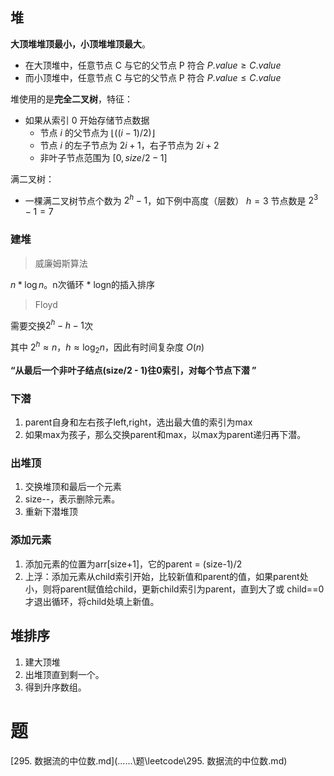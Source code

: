 ## 堆

**大顶堆堆顶最小，小顶堆堆顶最大**。
* 在大顶堆中，任意节点 C 与它的父节点 P 符合 $P.value \geq C.value$
* 而小顶堆中，任意节点 C 与它的父节点 P 符合 $P.value \leq C.value$

堆使用的是**完全二叉树**，特征：
* 如果从索引 0 开始存储节点数据
  * 节点 $i$ 的父节点为 $\lfloor((i-1)/2)\rfloor$
  * 节点 $i$ 的左子节点为 $2i+1$，右子节点为 $2i+2$
  * 非叶子节点范围为 $[0, size/2-1]$

满二叉树：
* 一棵满二叉树节点个数为 $2^h-1$，如下例中高度（层数） $h=3$ 节点数是 $2^3-1=7$

### 建堆

> 威廉姆斯算法

$n*\log n$。n次循环 * logn的插入排序

> Floyd

需要交换$2^h -h -1$次

其中 $2^h \approx n$，$h \approx \log_2{n}$，因此有时间复杂度 $O(n)$

**“从最后一个非叶子结点(size/2 - 1)往0索引，对每个节点下潜  ”**

### 下潜

1. parent自身和左右孩子left,right，选出最大值的索引为max
2. 如果max为孩子，那么交换parent和max，以max为parent递归再下潜。

### 出堆顶

1. 交换堆顶和最后一个元素
2. size--，表示删除元素。
3. 重新下潜堆顶

### 添加元素

1. 添加元素的位置为arr[size+1]，它的parent = (size-1)/2
2. 上浮：添加元素从child索引开始，比较新值和parent的值，如果parent处小，则将parent赋值给child，更新child索引为parent，直到大了或 child==0 才退出循环，将child处填上新值。

## 堆排序

1. 建大顶堆
2. 出堆顶直到剩一个。
3. 得到升序数组。 

# 题

 [295. 数据流的中位数.md](..\..\..\题\leetcode\295. 数据流的中位数.md) 